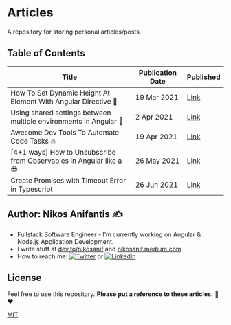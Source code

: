# Articles

A repository for storing personal articles/posts.

## Table of Contents

| Title                                                               | Publication Date | Published                                                                                            |
| ------------------------------------------------------------------- | ---------------- | ---------------------------------------------------------------------------------------------------- |
| How To Set Dynamic Height At Element With Angular Directive 📐      | 19 Mar 2021      | [Link](https://dev.to/nikosanif/how-to-set-dynamic-height-at-element-with-angular-directive-5986)    |
| Using shared settings between multiple environments in Angular 🚀   | 2 Apr 2021       | [Link](https://dev.to/nikosanif/using-shared-settings-between-multiple-environments-in-angular-1d0e) |
| Awesome Dev Tools To Automate Code Tasks 🔥                         | 19 Apr 2021      | [Link](https://dev.to/nikosanif/awesome-dev-tools-to-automate-code-tasks-47ko)                       |
| [4+1 ways] How to Unsubscribe from Observables in Angular like a 😎 | 26 May 2021      | [Link](https://dev.to/nikosanif/4-1-ways-how-to-unsubscribe-from-observables-in-angular-like-a-21f5) |
| Create Promises with Timeout Error in Typescript                    | 26 Jun 2021      | [Link](https://dev.to/nikosanif/create-promises-with-timeout-error-in-typescript-fmm)                |

## Author: Nikos Anifantis ✍️

- Fullstack Software Engineer - I’m currently working on Angular & Node.js Application Development.
- I write stuff at [dev.to/nikosanif](https://dev.to/nikosanif) and [nikosanif.medium.com](https://nikosanif.medium.com/)
- How to reach me: [![Twitter](https://img.shields.io/twitter/url/https/twitter.com/nikosanif.svg?style=social&label=Follow%20nikosanif)](https://twitter.com/nikosanif) or [![LinkedIn](https://img.shields.io/badge/LinkedIn-blue?style=social&style=flat&logo=linkedin&labelColor=blue&label=Connect%20Nikos%20Anifantis)](https://www.linkedin.com/in/nikosanifantis/)

## License

Feel free to use this repository.
**Please put a reference to these articles.** :pray: :heart:

[MIT](https://opensource.org/licenses/MIT)
